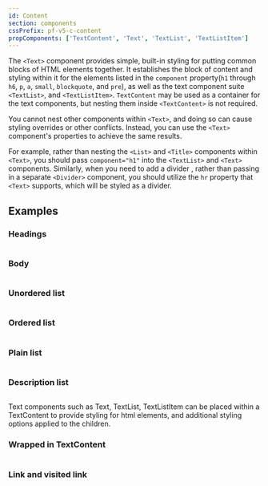 ```yaml
---
id: Content
section: components
cssPrefix: pf-v5-c-content
propComponents: ['TextContent', 'Text', 'TextList', 'TextListItem']
---
```


The `<Text>` component provides simple, built-in styling for putting common blocks of HTML elements together. It establishes the block of content and styling within it for the elements listed in the `component` property(`h1` through `h6`, `p`, `a`, `small`, `blockquote`, and `pre`), as well as the text component suite `<TextList>`, and `<TextListItem>`. `TextContent` may be used as a container for the text components, but nesting them inside `<TextContent>` is not required.

You cannot nest other components within `<Text>`, and doing so can cause styling overrides or other conflicts. Instead, you can use the `<Text>` component's properties to achieve the same results.

For example, rather than nesting the `<List>` and `<Title>` components within `<Text>`, you should pass `component="h1"` into the `<TextList>` and `<Text>` components. Similarly, when you need to add a divider , rather than passing in a separate `<Divider>` component, you should utilize the `hr` property that `<Text>` supports, which will be styled as a divider.

## Examples

### Headings

```ts file="./ContentHeadings.tsx"

```

### Body

```ts file="./ContentBody.tsx"

```

### Unordered list

```ts file="./ContentUnorderedList.tsx"

```

### Ordered list

```ts file="./ContentOrderedList.tsx"

```

### Plain list

```ts file="./ContentPlainList.tsx"

```

### Description list

```ts file="./ContentDescriptionList.tsx"

```

Text components such as Text, TextList, TextListItem can be placed within a TextContent to provide styling for html elements, and additional styling options applied to the children.

### Wrapped in TextContent

```ts file="./ContentWrapper.tsx"

```

### Link and visited link

```ts file="./ContentVisited.tsx"

```
